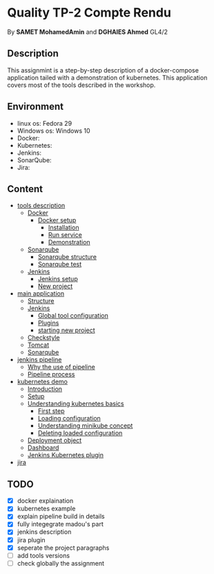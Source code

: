 # Quality TP-2 Compte Rendu
By **SAMET MohamedAmin** and **DGHAIES Ahmed** GL4/2

## Description
This assignmint is a step-by-step description of a docker-compose application tailed with a demonstration of kubernetes. This application covers most of the tools described in the workshop.

## Environment
- linux os: Fedora 29
- Windows os: Windows 10
- Docker:
- Kubernetes:
- Jenkins:
- SonarQube:
- Jira:


## Content
- [tools description](tools_description.md)
  - [Docker](tools_description.md#docker)
    - [Docker setup](tools_description.md#docker_setup)
      - [Installation](tools_description.md#installation)
      - [Run service](tools_description.md#run-service)
      - [Demonstration](tools_description.md#Demonstration)
  - [Sonarqube](tools_description.md#sonarqube)
    - [Sonarqube structure](tools_description.md#sonarqube_structure)
    - [Sonarqube test](tools_description.md#sonarqube_test)
  - [Jenkins](tools_description.md#jenkins)
    - [Jenkins setup](tools_description.md#jenkins_setup)
    - [New project](tools_description.md#new_project)
- [main application](main_app.md)
  - [Structure](main_app.md#structure)
  - [Jenkins](main_app.md#jenkins)
    - [Global tool configuration](main_app.md#global-tool-configuration)
    - [Plugins](main_app.md#plugins)
    - [starting new project](main_app.md#starting-new-project)
  - [Checkstyle](main_app.md#checkstyle)
  - [Tomcat](main_app.md#tomcat)
  - [Sonarqube](main_app.md#sonarqube)
- [jenkins pipeline](jenkins_pipeline.md)
  - [Why the use of pipeline](jenkins_pipeline.md#why-the-use-of-pipeline)
  - [Pipeline process](jenkins_pipeline.md#pipeline-process)
- [kubernetes demo](kubernetes.md)
  - [Introduction](kubernetes.md#introduction)
  - [Setup](kubernetes.md#setup)
  - [Understanding kubernetes basics](kubernetes.md#understanding-kubernetes-basics)
    - [First step](kubernetes.md#first-step)
    - [Loading configuration](kubernetes.md#loading-configuration)
    - [Understanding minikube concept](kubernetes.md#understanding-minikube-concept)
    - [Deleting loaded configuration](kubernetes.md#deleting-loaded-configuration)
  - [Deployment object](kubernetes.md#deployment-object)
  - [Dashboard](kubernetes.md#dashboard)
  - [Jenkins Kubernetes plugin](kubernetes.md#jenkins-kubernetes-plugin)
- [jira](jira.md)

## TODO
- [x] docker explaination
- [x] kubernetes example
- [x] explain pipeline build in details
- [x] fully integegrate madou's part
- [x] jenkins description
- [x] jira plugin
- [x] seperate the project paragraphs
- [ ] add tools versions
- [ ] check globally the assignment